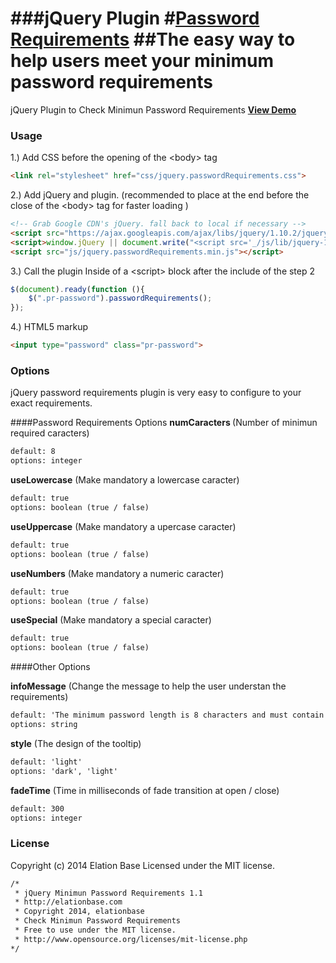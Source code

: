 ###jQuery Plugin 
#[Password Requirements](http://elationbase.com/jquery/jquery-password-requirements/)
##The easy way to help users meet your minimum password requirements
================================

jQuery Plugin to Check Minimun Password Requirements
<b><a href="http://elationbase.com/jquery/jquery-password-requirements/index.html#demos">View Demo</a></b> 


### Usage
1.) Add CSS before the opening of the &lt;body&gt; tag
`````html
<link rel="stylesheet" href="css/jquery.passwordRequirements.css">
`````
2.) Add jQuery and plugin.
(recommended to place at the end before the close of the &lt;body&gt; tag for faster loading )
`````html
<!-- Grab Google CDN's jQuery. fall back to local if necessary -->
<script src="https://ajax.googleapis.com/ajax/libs/jquery/1.10.2/jquery.min.js"></script>
<script>window.jQuery || document.write("<script src='_/js/lib/jquery-1.10.2.min.js'>\x3C/script>")</script>
<script src="js/jquery.passwordRequirements.min.js"></script>
`````
3.) Call the plugin Inside of a &lt;script&gt; block after the include of the step 2
`````javascript
$(document).ready(function (){
    $(".pr-password").passwordRequirements();
});
`````
4.) HTML5 markup
`````html
<input type="password" class="pr-password">
`````
### Options
jQuery password requirements plugin is very easy to configure to your exact requirements.

####Password Requirements Options
<b>numCaracters </b> (Number of minimun required caracters)
`````html
default: 8
options: integer
`````
<b>useLowercase</b> (Make mandatory a lowercase caracter)
`````html
default: true
options: boolean (true / false)
`````
<b>useUppercase</b> (Make mandatory a upercase caracter)
`````html
default: true
options: boolean (true / false)
`````
<b>useNumbers</b> (Make mandatory a numeric caracter)
`````html
default: true
options: boolean (true / false)
`````
<b>useSpecial</b> (Make mandatory a special caracter)
`````html
default: true
options: boolean (true / false)
`````


####Other Options

<b>infoMessage</b> (Change the message to help the user understan the requirements)
`````html
default: 'The minimum password length is 8 characters and must contain at least 1 lowercase letter, 1 capital letter 1 number and 1 special caracter.'
options: string
`````
<b>style</b> (The design of the tooltip)
`````html
default: 'light'
options: 'dark', 'light'
`````
<b>fadeTime</b> (Time in milliseconds of fade transition at open / close)
`````html
default: 300
options: integer
`````


### License
Copyright (c) 2014 Elation Base
Licensed under the MIT license.
`````html
/*
 * jQuery Minimun Password Requirements 1.1
 * http://elationbase.com
 * Copyright 2014, elationbase
 * Check Minimun Password Requirements
 * Free to use under the MIT license.
 * http://www.opensource.org/licenses/mit-license.php
*/
`````